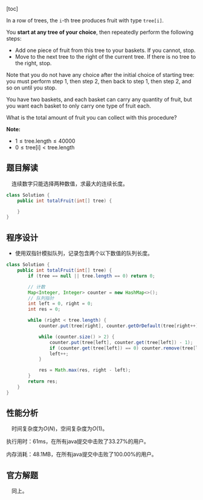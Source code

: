 [toc]

In a row of trees, the `i`-th tree produces fruit with type `tree[i]`.

You **start at any tree of your choice**, then repeatedly perform the following steps:

* Add one piece of fruit from this tree to your baskets.  If you cannot, stop.
* Move to the next tree to the right of the current tree.  If there is no tree to the right, stop.

Note that you do not have any choice after the initial choice of starting tree: you must perform step 1, then step 2, then back to step 1, then step 2, and so on until you stop.

You have two baskets, and each basket can carry any quantity of fruit, but you want each basket to only carry one type of fruit each.

What is the total amount of fruit you can collect with this procedure?



**Note:**

* $1 \le \text{tree.length} \le 40000$
* $0 \le \text{tree[i]} < \text{tree.length}$



## 题目解读

&emsp;连续数字只能选择两种数值，求最大的连续长度。

```java
class Solution {
    public int totalFruit(int[] tree) {

    }
}
```

## 程序设计

* 使用双指针模拟队列，记录包含两个以下数值的队列长度。

```java
class Solution {
    public int totalFruit(int[] tree) {
        if (tree == null || tree.length == 0) return 0;

        // 计数
        Map<Integer, Integer> counter = new HashMap<>();
        // 队列指针
        int left = 0, right = 0;
        int res = 0;

        while (right < tree.length) {
            counter.put(tree[right], counter.getOrDefault(tree[right++], 0) + 1);

            while (counter.size() > 2) {
                counter.put(tree[left], counter.get(tree[left]) - 1);
                if (counter.get(tree[left]) == 0) counter.remove(tree[left]);
                left++;
            }

            res = Math.max(res, right - left);
        }
        return res;
    }
}
```

## 性能分析

&emsp;时间复杂度为$O(N)$，空间复杂度为$O(1)$。

执行用时：61ms，在所有java提交中击败了33.27%的用户。

内存消耗：48.1MB，在所有java提交中击败了100.00%的用户。

## 官方解题

&emsp;同上。